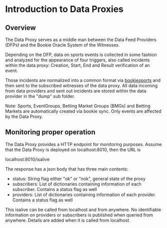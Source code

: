 # Introduction to Data Proxies

## Overview

The Data Proxy serves as a middle man between the Data Feed Providers \(DFPs\) and the Bookie Oracle System of the Witnesses. 

Depending on the DFP, data on sports events is collected in some fashion and analyzed for the appearance of four triggers, also called incidents within the data proxy: Creation, Start, End and Result verification of an event.

Those incidents are normalized into a common format via [bookiesports](https://pypi.python.org/pypi/bookiesports) and then sent to the subscribed witnesses of the data proxy. All data incoming from data providers and sent out incidents are stored within the data provider in the "dump" sub folder.

Note: Sports, EventGroups, Betting Market Groups \(BMGs\) and Betting Markets are automatically created via bookie sync. Only events are affected by the Data Proxy.

## Monitoring proper operation

The Data Proxy provides a HTTP endpoint for monitoring purposes. Assume that the Data Proxy is deployed on localhost:8010, then the URL is

localhost:8010/isalive

The response has a json body that has three main contents:

* status: String flag either "ok" or "nok", general state of the proxy
* subscribers: List of dictionaries containing information of each subscriber. Contains a status flag as well
* providers: List of dictionaries containing information of each provider. Contains a status flag as well

This isalive can be called from localhost and from anywhere. No identifiable information on providers or subscribers is published when queried from anywhere. Details are added when it is called from localhost.

